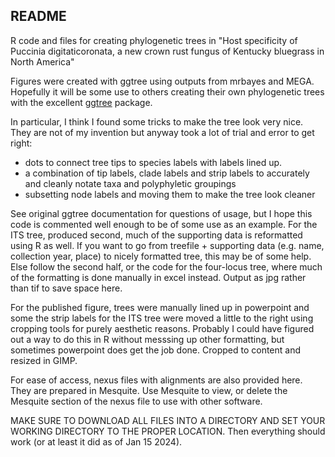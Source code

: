 ## README

R code and files for creating phylogenetic trees in "Host specificity of Puccinia digitaticoronata, a new crown rust fungus of Kentucky bluegrass in North America"

Figures were created with ggtree using outputs from mrbayes and MEGA. Hopefully it will be some use to others creating their own phylogenetic trees with the excellent [ggtree](https://guangchuangyu.github.io/software/ggtree/) package.

In particular, I think I found some tricks to make the tree look very nice. They are not of my invention but anyway took a lot of trial and error to get right: 
* dots to connect tree tips to species labels with labels lined up.
* a combination of tip labels, clade labels and strip labels to accurately and cleanly notate taxa and polyphyletic groupings
* subsetting node labels and moving them to make the tree look cleaner

See original ggtree documentation for questions of usage, but I hope this code is commented well enough to be of some use as an example. For the ITS tree, produced second, much of the supporting data is reformatted using R as well. If you want to go from treefile + supporting data (e.g. name, collection year, place) to nicely formatted tree, this may be of some help. Else follow the second half, or the code for the four-locus tree, where much of the formatting is done manually in excel instead.  Output as jpg rather than tif to save space here.

For the published figure, trees were manually lined up in powerpoint and some the strip labels for the ITS tree were moved a little to the right using cropping tools for purely aesthetic reasons. Probably I could have figured out a way to do this in R without messsing up other formatting, but sometimes powerpoint does get the job done. Cropped to content and resized in GIMP.

For ease of access, nexus files with alignments are also provided here. They are prepared in Mesquite. Use Mesquite to view, or delete the Mesquite section of the nexus file to use with other software.

MAKE SURE TO DOWNLOAD ALL FILES INTO A DIRECTORY AND SET YOUR WORKING DIRECTORY TO THE PROPER LOCATION. 
Then everything should work (or at least it did as of Jan 15 2024).


